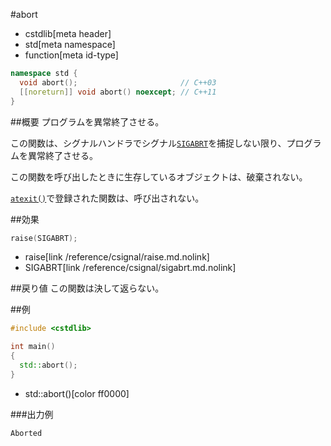 #abort
* cstdlib[meta header]
* std[meta namespace]
* function[meta id-type]

```cpp
namespace std {
  void abort();                       // C++03
  [[noreturn]] void abort() noexcept; // C++11
}
```

##概要
プログラムを異常終了させる。

この関数は、シグナルハンドラでシグナル[`SIGABRT`](/reference/csignal/sigabrt.md.nolink)を捕捉しない限り、プログラムを異常終了させる。

この関数を呼び出したときに生存しているオブジェクトは、破棄されない。

[`atexit()`](atexit.md)で登録された関数は、呼び出されない。


##効果
```cpp
raise(SIGABRT);
```
* raise[link /reference/csignal/raise.md.nolink]
* SIGABRT[link /reference/csignal/sigabrt.md.nolink]


##戻り値
この関数は決して返らない。


##例
```cpp
#include <cstdlib>

int main()
{
  std::abort();
}
```
* std::abort()[color ff0000]

###出力例
```
Aborted
```


